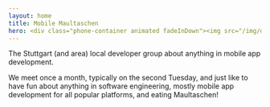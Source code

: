 ```yaml
---
layout: home
title: Mobile Maultaschen
hero: <div class="phone-container animated fadeInDown"><img src="/img/dagif.gif" /></div>
---
```

The Stuttgart (and area) local developer group about anything in mobile app development.

We meet once a month, typically on the second Tuesday, and just like to have fun about anything in software engineering, mostly mobile app development for all popular platforms, and eating Maultaschen!